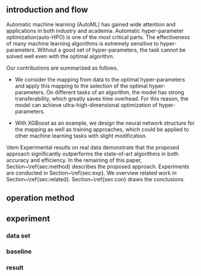 ## introduction and flow
Automatic machine learning (AutoML) has gained wide attention and applications in both industry and academia. Automatic hyper-parameter optimization(auto-HPO) is one of the most critical parts. The effectiveness of many machine learning algorithms is extremely sensitive to hyper-parameters. Without a good set of hyper-parameters, the task cannot be solved well even with the optimal algorithm.

Our contributions are summarized as follows.
- We consider the mapping from data to the optimal hyper-parameters and apply this mapping to the selection of the optimal hyper-parameters. On different tasks of an algorithm, the model has strong transferability, which greatly saves time overhead. For this reason, the model can achieve ultra-high-dimensional optimization of hyper-parameters.

- With XGBoost as an example, we design the neural network structure for the mapping as well as training approaches, which could be applied to other machine learning tasks with slight modification.

\item Experimental results on real data demonstrate that the proposed approach significantly outperforms the state-of-art algorithms in both accuracy and efficiency.
In the remaining of this paper,  Section~\ref{sec:method} describes the proposed approach. Experiments are conducted in Section~\ref{sec:exp}. We overview related work in Section~\ref{sec:related}. Section~\ref{sec:con} draws the conclusions.


## operation method

## experiment

### data set

### baseline

### result

